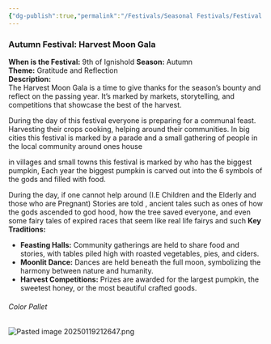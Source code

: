 ```yaml
---
{"dg-publish":true,"permalink":"/Festivals/Seasonal Festivals/Festival of Fall- Harvest Moon Gala/","tags":["Festivals","Seasons","Fall","Calander"]}
---
```


### **Autumn Festival: Harvest Moon Gala**
**When is the Festival:** 9th of Ignishold
**Season:** Autumn  
**Theme:** Gratitude and Reflection  
**Description:**  
The Harvest Moon Gala is a time to give thanks for the season’s bounty and reflect on the passing year. It’s marked by markets, storytelling, and competitions that showcase the best of the harvest.  

During the day of this festival everyone is preparing for a communal feast. Harvesting their crops cooking, helping around their communities. In big cities this festival is marked by a parade and a small gathering of people in the local community around ones house

in villages and small towns this festival is marked by who has the biggest pumpkin, Each year the biggest pumpkin is carved out into the 6 symbols of the gods and filled with food. 

During the day, if one cannot help around (I.E Children and the Elderly and those who are Pregnant) Stories are told , ancient tales such as ones of how the gods ascended to god hood, how the tree saved everyone, and even some fairy tales of expired races that seem like real life fairys and such
**Key Traditions:**

- **Feasting Halls:** Community gatherings are held to share food and stories, with tables piled high with roasted vegetables, pies, and ciders.
- **Moonlit Dance:** Dances are held beneath the full moon, symbolizing the harmony between nature and humanity.
- **Harvest Competitions:** Prizes are awarded for the largest pumpkin, the sweetest honey, or the most beautiful crafted goods.

###### Color Pallet 
![Pasted image 20250119212647.png](/img/user/z%20Images/Pasted%20image%2020250119212647.png)
